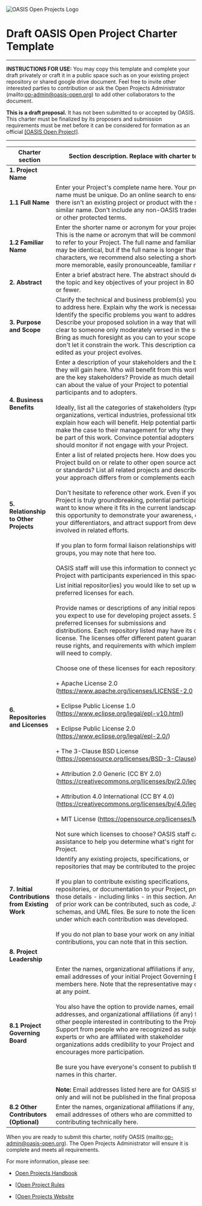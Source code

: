 ![OASIS Open Projects Logo](../img/open-project-logos/open-projects-logo.PNG.png)

# Draft OASIS Open Project Charter Template
-------------------------------------------

**INSTRUCTIONS FOR USE:** You may copy this template and complete your
draft privately or craft it in a public space such as on your existing project repository or shared google drive document. Feel free to invite other interested
parties to contribution or ask the Open Projects Administrator
(mailto:op-admin@oasis-open.org) to add other collaborators to the document.

**This is a draft proposal.** It has not been submitted to or accepted
by OASIS. This charter must be finalized by its proposers and submission
requirements must be met before it can be considered for formation as an official 
[[OASIS Open Project]](http://oasis-open-projects.org).

-------------------------------------------

| Charter section | Section description. Replace with charter text. |
|-----------------------------------|-----------------------------------|
| **1. Project Name**   |   |
| **1.1 Full Name**     | Enter your Project's complete name here. Your project name must be unique. Do an online search to ensure there isn't an existing project or product with the same or similar name. Don't include any non-OASIS trademarks or other protected terms.|
| **1.2 Familiar Name** | Enter the shorter name or acronym for your project here. This is the name or acronym that will be commonly used to refer to your Project. The full name and familiar names may be identical, but if the full name is longer than 20 characters, we recommend also selecting a shorter, more memorable, easily pronounceable, familiar name. |
|**2. Abstract**   | Enter a brief abstract here. The abstract  should describe the topic and key objectives of your project in 80 words or fewer.   |
|**3. Purpose and Scope**  | Clarify the technical and business problem(s) you want to address here. Explain why the work is necessary. Identify the specific problems you want to address. Describe your proposed solution in a way that will be clear to someone only moderately versed in the subject. Bring as much foresight as you can to your scope but don't let it constrain the work. This description can be edited as your project evolves.   |
|**4. Business Benefits**   | Enter a description of your stakeholders and the benefits they will gain here. Who will benefit from this work? Who are the key stakeholders? Provide as much detail as you can about the value of your Project to potential participants and to adopters. <br /><br /> Ideally, list all the categories of stakeholders (types of organizations, vertical industries, professional titles) and explain how each will benefit. Help potential participants make the case to their management for why they should be part of this work. Convince potential adopters they should monitor if not engage with your Project.                     |
|**5. Relationship to Other Projects**  | Enter a list of related projects here. How does your Project build on or relate to other open source activities or standards? List all related projects and describe how your approach differs from or complements each one. <br /><br /> Don't hesitate to reference other work. Even if your Project is truly groundbreaking, potential participants will want to know where it fits in the current landscape. Use this opportunity to demonstrate your awareness, clarify your differentiators, and attract support from developers involved in related efforts. <br /><br /> If you plan to form formal liaison relationships with other groups, you may note that here too. <br /><br /> OASIS staff will use this information to connect your Project with participants experienced in this space.   |
|**6. Repositories and Licenses** | List initial repositor(ies) you would like to set up with the preferred licenses for each. <br /><br /> Provide names or descriptions of any initial repositories you expect to use for developing project assets. Specify preferred licenses for submissions and distributions. Each repository listed may have its own license. The licenses offer different patent guarantees, reuse rights, and requirements with which implementers will need to comply. <br /><br /> Choose one of these licenses for each repository:  <br /><br /> + Apache License 2.0 (https://www.apache.org/licenses/LICENSE-2.0 <br /><br /> + Eclipse Public License 1.0 (https://www.eclipse.org/legal/epl-v10.html) <br /><br /> + Eclipse Public License 2.0 (https://www.eclipse.org/legal/epl-2.0/)  <br /><br /> + The 3-Clause BSD License (https://opensource.org/licenses/BSD-3-Clause)     <br /><br /> + Attribution 2.0 Generic (CC BY 2.0) (https://creativecommons.org/licenses/by/2.0/legalcode)   <br /><br /> + Attribution 4.0 International (CC BY 4.0) (https://creativecommons.org/licenses/by/4.0/legalcode) <br /><br /> + MIT License (https://opensource.org/licenses/MIT)  <br /><br /> Not sure which licenses to choose? OASIS staff can offer assistance to help you determine what's right for your Project.    |
|**7. Initial Contributions from Existing Work**  | Identify any existing projects, specifications, or repositories that may be contributed to the project here. <br /><br /> If you plan to contribute existing specifications, repositories, or documentation to your Project, provide those details \- including links \- in this section. Any type of prior work can be contributed, such as code, JSON schemas, and UML files. Be sure to note the license under which each contribution was developed. <br /><br /> If you do not plan to base your work on any initial contributions, you can note that in this  section. |
|**8. Project Leadership**   |      |
|**8.1 Project Governing Board**  | Enter the names, organizational affiliations if any, and email addresses of your initial Project Governing Board members here. Note that the representative may change at any point. <br /><br /> You also have the option to provide names, email addresses, and organizational affiliations (if any) for other people interested in contributing to the Project. Support from people who are recognized as subject experts or who are affiliated with stakeholder organizations adds credibility to your Project and  encourages more participation. <br /><br /> Be sure you have everyone's consent to publish their names in this charter. <br /><br /> **Note:** Email addresses listed here are for OASIS staff use only and will not be published in the final proposal. |
|**8.2 Other Contributors (Optional)** | Enter the names, organizational affiliations if any, and email addresses of others who are committed to contributing technically here.    |   

When you are ready to submit this charter, notify OASIS (mailto:op-admin@oasis-open.org). The Open Projects Administrator will ensure it is complete and meets all requirements.   

For more information, please see:

-   [Open Projects Handbook](../board-docs/open-projects-handbook.md)

-   ​[[Open Project Rules](../board-docs/open-projects-rules.md)

-   [[Open Projects Website](http://oasis-open-projects.org)
